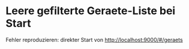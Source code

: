 Leere gefilterte Geraete-Liste bei Start
========================================

Fehler reproduzieren:
direkter Start von <http://localhost:9000/#/geraets>


